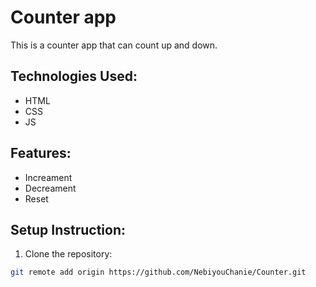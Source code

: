 # Counter app
 This is a counter app that can count up and down.

## Technologies Used:
  - HTML
  - CSS
  - JS

## Features:
  - Increament 
  - Decreament
  - Reset

## Setup Instruction:
1. Clone the repository:
  ```bash
  git remote add origin https://github.com/NebiyouChanie/Counter.git
  
